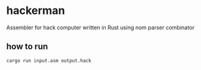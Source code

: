 # hackerman

Assembler for hack computer written in Rust using nom parser combinator

## how to run

```sh
cargo run input.asm output.hack
```
